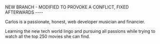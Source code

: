 NEW BRANCH - MODIFIED TO PROVOKE A CONFLICT, FIXED AFTERWARDS ----

Carlos is a passionate, honest, web developer musician and financier.

Learning the new tech world lingo and pursuing all passions while trying to watch all the top 250 movies she can find.
